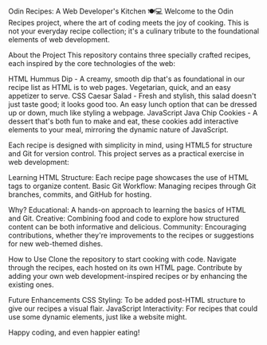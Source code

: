 Odin Recipes: A Web Developer's Kitchen 🍽️💻
Welcome to the Odin Recipes project, where the art of coding meets the joy of cooking. This is not your everyday recipe collection; it's a culinary tribute to the foundational elements of web development.

About the Project
This repository contains three specially crafted recipes, each inspired by the core technologies of the web:

HTML Hummus Dip - A creamy, smooth dip that's as foundational in our recipe list as HTML is to web pages. Vegetarian, quick, and an easy appetizer to serve.
CSS Caesar Salad - Fresh and stylish, this salad doesn't just taste good; it looks good too. An easy lunch option that can be dressed up or down, much like styling a webpage.
JavaScript Java Chip Cookies - A dessert that's both fun to make and eat, these cookies add interactive elements to your meal, mirroring the dynamic nature of JavaScript.

Each recipe is designed with simplicity in mind, using HTML5 for structure and Git for version control. This project serves as a practical exercise in web development:

Learning HTML Structure: Each recipe page showcases the use of HTML tags to organize content.
Basic Git Workflow: Managing recipes through Git branches, commits, and GitHub for hosting.

Why?
Educational: A hands-on approach to learning the basics of HTML and Git.
Creative: Combining food and code to explore how structured content can be both informative and delicious.
Community: Encouraging contributions, whether they're improvements to the recipes or suggestions for new web-themed dishes.

How to Use
Clone the repository to start cooking with code.
Navigate through the recipes, each hosted on its own HTML page.
Contribute by adding your own web development-inspired recipes or by enhancing the existing ones.

Future Enhancements
CSS Styling: To be added post-HTML structure to give our recipes a visual flair.
JavaScript Interactivity: For recipes that could use some dynamic elements, just like a website might.

Happy coding, and even happier eating!